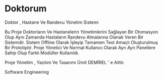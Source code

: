 # Doktorum
Doktor , Hastane Ve Randevu Yönetim Sistemi

Bu Proje Doktorların Ve Hastanelerin Yönetimlerini Sağlayan Bir Otomasyon Olup Aynı Zamanda Hastaların Randevu Almalarına Olanak Veren Bir Sistemdir. Sistem Offline Olarak İşleyip Tamamen Test Amaçlı Oluşturulmuş Bir Prototiptir.
Proje Yönetici Ve Normal Kullanıcı Olarak Ayrı Ayrı Panellere Sahip Olup Farklı Modüller Kullanıldı.

Proje Yönetim , Yazılım Ve Tasarımı Ümit DEMİREL ' e Aittir.

Software Engineering
